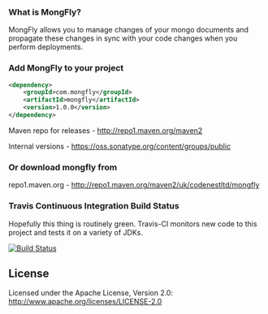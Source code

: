 ### What is MongFly?

MongFly allows you to manage changes of your mongo documents and propagate these changes in sync with your code changes when you perform deployments.

### Add MongFly to your project
```xml
<dependency>
    <groupId>com.mongfly</groupId>
	<artifactId>mongfly</artifactId>
	<version>1.0.0</version>
</dependency>
```

Maven repo for releases - http://repo1.maven.org/maven2

Internal versions - https://oss.sonatype.org/content/groups/public


### Or download mongfly from
repo1.maven.org - http://repo1.maven.org/maven2/uk/codenestltd/mongfly

### Travis Continuous Integration Build Status

Hopefully this thing is routinely green. Travis-CI monitors new code to this project and tests it on a variety of JDKs.

[![Build Status](https://travis-ci.org/CodenestLtd/mongfly.svg?branch=master)](https://travis-ci.org/CodenestLtd/mongfly)

## License
Licensed under the Apache License, Version 2.0: http://www.apache.org/licenses/LICENSE-2.0
